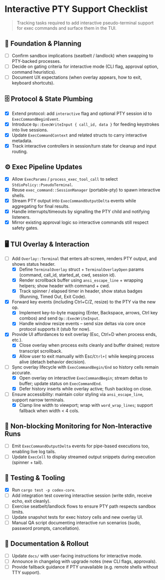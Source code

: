 # Interactive PTY Support Checklist

> Tracking tasks required to add interactive pseudo-terminal support for exec commands and surface them in the TUI.

## 🧱 Foundation & Planning
- [ ] Confirm sandbox implications (seatbelt / landlock) when swapping to PTY-backed processes.
- [ ] Decide on gating criteria for interactive mode (CLI flag, approval option, command heuristics).
- [ ] Document UX expectations (when overlay appears, how to exit, keyboard shortcuts).

## 🗄️ Protocol & State Plumbing
- [x] Extend protocol: add `interactive` flag and optional PTY session id to `ExecCommandBeginEvent`.
- [x] Introduce `Op::ExecWriteInput { call_id, data }` for feeding keystrokes into live sessions.
- [x] Update `ExecCommandContext` and related structs to carry interactive metadata.
- [x] Track interactive controllers in session/turn state for cleanup and input routing.

## ⚙️ Exec Pipeline Updates
- [x] Allow `ExecParams` / `process_exec_tool_call` to select `StdioPolicy::PseudoTerminal`.
- [x] Reuse `exec_command::SessionManager` (portable-pty) to spawn interactive shells.
- [x] Stream PTY output into `ExecCommandOutputDelta` events while aggregating for final results.
- [x] Handle interrupts/timeouts by signalling the PTY child and notifying listeners.
- [x] Mirror existing approval logic so interactive commands still respect safety gates.

## 🖥️ TUI Overlay & Interaction
- [ ] Add `Overlay::Terminal` that enters alt-screen, renders PTY output, and shows status header.
  - [x] Define `TerminalOverlay` struct + `TerminalOverlayOpen` params (command, call_id, started_at, cwd, session id).
  - [x] Render scrollback buffer using `ansi_escape_line` + wrapping helpers; show header with command + cwd.
  - [x] Track spinner / elapsed timer in header, show status badges (Running, Timed Out, Exit Code).
- [x] Forward key events (including Ctrl+C/Z, resize) to the PTY via the new op.
  - [x] Implement key-to-byte mapping (Enter, Backspace, arrows, Ctrl key combos) and send `Op::ExecWriteInput`.
  - [x] Handle window resize events – send size deltas via core once protocol supports it (stub for now).
- [x] Provide UI affordances to exit overlay (Esc, Ctrl+D when process ends, etc.).
  - [x] Close overlay when process exits cleanly and buffer drained; restore transcript scrollback.
  - [x] Allow user to exit manually with Esc/`Ctrl+[` while keeping process alive (detach behavior decision).
- [ ] Sync overlay lifecycle with `ExecCommandBegin/End` so history cells remain accurate.
  - [x] Open overlay on interactive `ExecCommandBegin`; stream deltas to buffer; update status on `ExecCommandEnd`.
  - [x] Defer history inserts while overlay active; flush backlog on close.
- [ ] Ensure accessibility: maintain color styling via `ansi_escape_line`, support narrow terminals.
  - [x] Clamp line width to viewport; wrap with `word_wrap_lines`; support fallback when width < 4 cols.

## 🔄 Non-blocking Monitoring for Non-Interactive Runs
- [ ] Emit `ExecCommandOutputDelta` events for pipe-based executions too, enabling live log tails.
- [ ] Update `ExecCell` to display streamed output snippets during execution (spinner + tail).

## 🧪 Testing & Tooling
- [x] Run `cargo test -p codex-core`.
- [ ] Add integration test covering interactive session (write stdin, receive echo, exit cleanly).
- [ ] Exercise seatbelt/landlock flows to ensure PTY path respects sandbox limits.
- [ ] Update snapshot tests for exec history cells and new overlay UI.
- [ ] Manual QA script documenting interactive run scenarios (sudo, password prompts, cancellation).

## 📝 Documentation & Rollout
- [ ] Update `docs/` with user-facing instructions for interactive mode.
- [ ] Announce in changelog with upgrade notes (new CLI flags, approvals).
- [ ] Provide fallback guidance if PTY unavailable (e.g. remote shells without TTY support).
